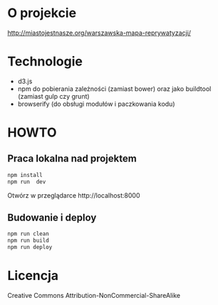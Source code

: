 # O projekcie

http://miastojestnasze.org/warszawska-mapa-reprywatyzacji/

# Technologie

- d3.js
- npm do pobierania zależności (zamiast bower) oraz jako buildtool (zamiast gulp czy grunt)
- browserify (do obsługi modułów i paczkowania kodu)  

# HOWTO

## Praca lokalna nad projektem

```bash
npm install
npm run  dev
```

Otwórz w przeglądarce http://localhost:8000

## Budowanie i deploy

```bash
npm run clean
npm run build
npm run deploy
```

# Licencja

Creative Commons Attribution-NonCommercial-ShareAlike